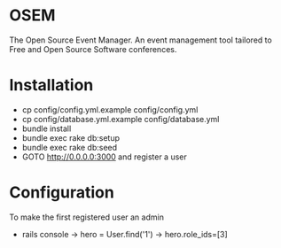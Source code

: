 OSEM
====
The Open Source Event Manager. An event management tool tailored to Free and Open Source Software conferences.

Installation
============
* cp config/config.yml.example config/config.yml
* cp config/database.yml.example config/database.yml
* bundle install
* bundle exec rake db:setup
* bundle exec rake db:seed
* GOTO http://0.0.0.0:3000 and register a user

Configuration
=============
To make the first registered user an admin
* rails console
  -> hero = User.find('1')
  -> hero.role_ids=[3]
